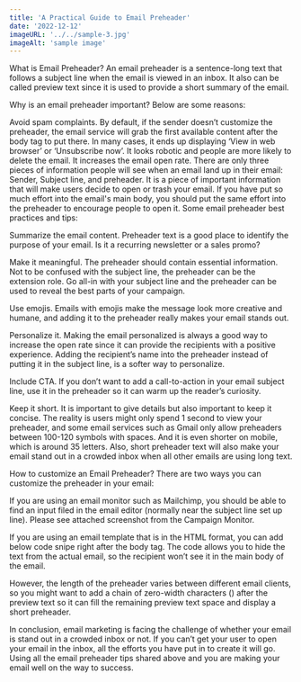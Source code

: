 ```yaml
---
title: 'A Practical Guide to Email Preheader'
date: '2022-12-12'
imageURL: '../../sample-3.jpg'
imageAlt: 'sample image'
---
```


What is Email Preheader?
An email preheader is a sentence-long text that follows a subject line when the email is viewed in an inbox. It also can be called preview text since it is used to provide a short summary of the email.

Why is an email preheader important? Below are some reasons:

Avoid spam complaints. By default, if the sender doesn’t customize the preheader, the email service will grab the first available content after the body tag to put there. In many cases, it ends up displaying ‘View in web browser’ or ‘Unsubscribe now’. It looks robotic and people are more likely to delete the email.
It increases the email open rate. There are only three pieces of information people will see when an email land up in their email: Sender, Subject line, and preheader. It is a piece of important information that will make users decide to open or trash your email. If you have put so much effort into the email's main body, you should put the same effort into the preheader to encourage people to open it.
Some email preheader best practices and tips:

Summarize the email content. Preheader text is a good place to identify the purpose of your email. Is it a recurring newsletter or a sales promo?

Make it meaningful. The preheader should contain essential information. Not to be confused with the subject line, the preheader can be the extension role. Go all-in with your subject line and the preheader can be used to reveal the best parts of your campaign.

Use emojis. Emails with emojis make the message look more creative and humane, and adding it to the preheader really makes your email stands out.

Personalize it. Making the email personalized is always a good way to increase the open rate since it can provide the recipients with a positive experience. Adding the recipient’s name into the preheader instead of putting it in the subject line, is a softer way to personalize.

Include CTA. If you don’t want to add a call-to-action in your email subject line, use it in the preheader so it can warm up the reader’s curiosity.

Keep it short. It is important to give details but also important to keep it concise. The reality is users might only spend 1 second to view your preheader, and some email services such as Gmail only allow preheaders between 100-120 symbols with spaces. And it is even shorter on mobile, which is around 35 letters. Also, short preheader text will also make your email stand out in a crowded inbox when all other emails are using long text.

How to customize an Email Preheader?
There are two ways you can customize the preheader in your email:

If you are using an email monitor such as Mailchimp, you should be able to find an input filed in the email editor (normally near the subject line set up line). Please see attached screenshot from the Campaign Monitor.

If you are using an email template that is in the HTML format, you can add below code snipe right after the body tag. The code allows you to hide the text from the actual email, so the recipient won’t see it in the main body of the email.

<div style="display: none; max-height: 0px; overflow: hidden;">
Insert hidden preheader text here.
</div>
However, the length of the preheader varies between different email clients, so you might want to add a chain of zero-width characters (&#847;) after the preview text so it can fill the remaining preview text space and display a short preheader.

<div style="display: none; max-height: 0px; overflow: hidden;">
&#847;&#847;&#847;&#847;&#847;&#847;&#847;&#847;&#847;&#847;&#847;&#847;&#847;&#847;&#847;&#847;&#847;&#847;&#847;&#847;&#847;&#847;&#847;&#847;&#847;&#847;&#847;&#847;&#847;&#847;&#847;&#847;&#847;&#847;&#847;&#847;&#847;&#847;&#847;&#847;&#847;&#847;&#847;&#847;&#847;&#847;&#847;&#847;&#847;&#847;&#847;&#847;&#847;&#847;&#847;&#847;&#847;&#847;&#847;&#847;&#847;&#847;&#847;&#847;&#847;&#847;&#847;&#847;&#847;&#847;&#847;&#847;&#847;&#847;&#847;&#847;&#847;&#847;&#847;&#847;&#847;&#847;&#847;&#847;
</div>

In conclusion, email marketing is facing the challenge of whether your email is stand out in a crowded inbox or not. If you can’t get your user to open your email in the inbox, all the efforts you have put in to create it will go. Using all the email preheader tips shared above and you are making your email well on the way to success.
